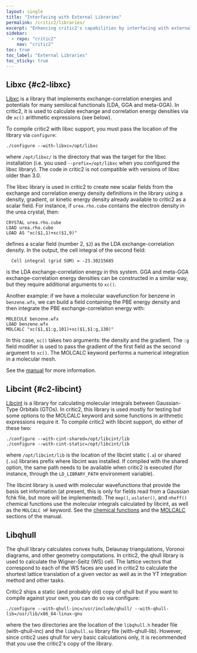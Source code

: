 ```yaml
---
layout: single
title: "Interfacing with External Libraries"
permalink: /critic2/libraries/
excerpt: "Enhancing critic2's capabilities by interfacing with external libraries ."
sidebar:
  - repo: "critic2"
    nav: "critic2" 
toc: true
toc_label: "External Libraries"
toc_sticky: true
---
```


## Libxc {#c2-libxc}

[Libxc](http://octopus-code.org/wiki/Libxc) is a library that
implements exchange-correlation energies and potentials for many
semilocal functionals (LDA, GGA and meta-GGA). In critic2, it is used
to calculate exchange and correlation energy densities via de `xc()`
arithmetic expressions (see below).

To compile critic2 with libxc support, you must pass the location of
the library via `configure`:

    ./configure --with-libxc=/opt/libxc

where `/opt/libxc/` is the directory that was the target for the libxc
installation (i.e. you used `--prefix=/opt/libxc` when you configured
the libxc library). The code in critic2 is not compatible with
versions of libxc older than 3.0.

The libxc library is used in critic2 to create new scalar fields from
the exchange and correlation energy density definitions in the library
using a density, gradient, or kinetic energy density already available
to critic2 as a scalar field. For instance, if `urea.rho.cube`
contains the electron density in the urea crystal, then:
~~~
CRYSTAL urea.rho.cube
LOAD urea.rho.cube
LOAD AS "xc($1,1)+xc($1,9)"
~~~
defines a scalar field (number 2, `$2`) as the LDA
exchange-correlation density. In the output, the cell integral of
the second field:
~~~
  Cell integral (grid SUM) = -23.30215685
~~~
is the LDA exchange-correlation energy in this system. GGA and
meta-GGA exchange-correlation energy densities can be constructed in a
similar way, but they require additional arguments to `xc()`.

Another example: if we have a molecular wavefunction for benzene in
`benzene.wfx`, we can build a field containing the PBE energy density
and then integrate the PBE exchange-correlation energy with: 
~~~
MOLECULE benzene.wfx
LOAD benzene.wfx
MOLCALC "xc($1,$1:g,101)+xc($1,$1:g,130)"
~~~
In this case, `xc()` takes two arguments: the density and the
gradient. The `:g` field modifier is used to pass the gradient of the
first field as the second argument to `xc()`. The MOLCALC keyword
performs a numerical integration in a molecular mesh.

See the [manual](/critic2/manual/arithmetics/#libxc) for more
information.

## Libcint {#c2-libcint}

[Libcint](https://github.com/sunqm/libcint) is a library for
calculating molecular integrals between Gaussian-Type Orbitals
(GTOs). In critic2, this library is used mostly for testing but some
options to the MOLCALC keyword and some functions in arithmetic
expressions require it. To compile critic2 with libcint support, do
either of these two:
~~~
./configure --with-cint-shared=/opt/libcint/lib
./configure --with-cint-static=/opt/libcint/lib
~~~
where `/opt/libcint/lib` is the location of the libcint static (`.a`)
or shared (`.so`) libraries prefix where libcint was installed.  If
compiled with the shared option, the same path needs to be available
when critic2 is executed (for instance, through the `LD_LIBRARY_PATH`
environment variable).

The libcint library is used with molecular wavefunctions that provide
the basis set information (at present, this is only for fields read
from a Gaussian fchk file, but more will be implemented). The `mep()`,
`uslater()`, and `nheff()` chemical functions use the molecular
integrals calculated by libcint, as well as the `MOLCALC HF`
keyword. See the 
[chemical functions](/critic2/manual/arithmetics/#availchemfun) and the
[MOLCALC](/critic2/manual/misc/#c2-molcalc) sections of the manual.

## Libqhull

The qhull library calculates convex hulls, Delaunay triangulations,
Voronoi diagrams, and other geometry computations. In critic2, the
qhull library is used to calculate the Wigner-Seitz (WS) cell. The
lattice vectors that correspond to each of the WS faces are used in
critic2 to calculate the shortest lattice translation of a given
vector as well as in the YT integration method and other
tasks. 

Critic2 ships a static (and probably old) copy of qhull but if you
want to compile against your own, you can do so via configure:
~~~
./configure --with-qhull-inc=/usr/include/qhull/ --with-qhull-lib=/usr/lib/x86_64-linux-gnu
~~~
where the two directories are the location of the `libqhull.h` header
file (with-qhull-inc) and the `libqhull.so` library file
(with-qhull-lib). However, since critic2 uses qhull for very basic
calculations only, it is recommended that you use the critic2's
copy of the library.

